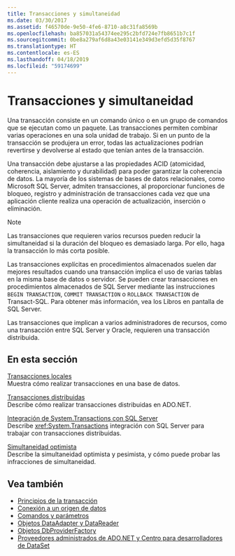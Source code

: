 ```yaml
---
title: Transacciones y simultaneidad
ms.date: 03/30/2017
ms.assetid: f46570de-9e50-4fe6-8710-a8c31fa8569b
ms.openlocfilehash: ba857031a54374ee295c2bfd724e7fb8651b7c1f
ms.sourcegitcommit: 0be8a279af6d8a43e03141e349d3efd5d35f8767
ms.translationtype: HT
ms.contentlocale: es-ES
ms.lasthandoff: 04/18/2019
ms.locfileid: "59174699"
---
```

# <a name="transactions-and-concurrency"></a>Transacciones y simultaneidad
Una transacción consiste en un comando único o en un grupo de comandos que se ejecutan como un paquete. Las transacciones permiten combinar varias operaciones en una sola unidad de trabajo. Si en un punto de la transacción se produjera un error, todas las actualizaciones podrían revertirse y devolverse al estado que tenían antes de la transacción.  
  
 Una transacción debe ajustarse a las propiedades ACID (atomicidad, coherencia, aislamiento y durabilidad) para poder garantizar la coherencia de datos. La mayoría de los sistemas de bases de datos relacionales, como Microsoft SQL Server, admiten transacciones, al proporcionar funciones de bloqueo, registro y administración de transacciones cada vez que una aplicación cliente realiza una operación de actualización, inserción o eliminación.  
  
> [!NOTE]
>  Las transacciones que requieren varios recursos pueden reducir la simultaneidad si la duración del bloqueo es demasiado larga. Por ello, haga la transacción lo más corta posible.  
  
 Las transacciones explícitas en procedimientos almacenados suelen dar mejores resultados cuando una transacción implica el uso de varias tablas en la misma base de datos o servidor. Se pueden crear transacciones en procedimientos almacenados de SQL Server mediante las instrucciones `BEGIN TRANSACTION`, `COMMIT TRANSACTION` o `ROLLBACK TRANSACTION` de Transact-SQL. Para obtener más información, vea los Libros en pantalla de SQL Server.  
  
 Las transacciones que implican a varios administradores de recursos, como una transacción entre SQL Server y Oracle, requieren una transacción distribuida.  
  
## <a name="in-this-section"></a>En esta sección  
 [Transacciones locales](../../../../docs/framework/data/adonet/local-transactions.md)  
 Muestra cómo realizar transacciones en una base de datos.  
  
 [Transacciones distribuidas](../../../../docs/framework/data/adonet/distributed-transactions.md)  
 Describe cómo realizar transacciones distribuidas en ADO.NET.  
  
 [Integración de System.Transactions con SQL Server](../../../../docs/framework/data/adonet/system-transactions-integration-with-sql-server.md)  
 Describe <xref:System.Transactions> integración con SQL Server para trabajar con transacciones distribuidas.  
  
 [Simultaneidad optimista](../../../../docs/framework/data/adonet/optimistic-concurrency.md)  
 Describe la simultaneidad optimista y pesimista, y cómo puede probar las infracciones de simultaneidad.  
  
## <a name="see-also"></a>Vea también

- [Principios de la transacción](../../../../docs/framework/data/transactions/transaction-fundamentals.md)
- [Conexión a un origen de datos](../../../../docs/framework/data/adonet/connecting-to-a-data-source.md)
- [Comandos y parámetros](../../../../docs/framework/data/adonet/commands-and-parameters.md)
- [Objetos DataAdapter y DataReader](../../../../docs/framework/data/adonet/dataadapters-and-datareaders.md)
- [Objetos DbProviderFactory](../../../../docs/framework/data/adonet/dbproviderfactories.md)
- [Proveedores administrados de ADO.NET y Centro para desarrolladores de DataSet](https://go.microsoft.com/fwlink/?LinkId=217917)
